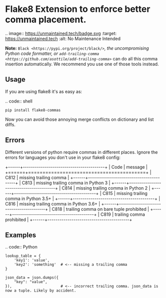 Flake8 Extension to enforce better comma placement.
===================================================

.. image:: https://unmaintained.tech/badge.svg
  :target: https://unmaintained.tech
  :alt: No Maintenance Intended
  

**Note:** `Black <https://pypi.org/project/black/>`_, the uncompromising Python code
formatter, or  `add-trailing-comma <https://github.com/asottile/add-trailing-comma>`_
can do all this comma insertion automatically. We recommend you use one of those tools
instead.

Usage
-----

If you are using flake8 it's as easy as:

.. code:: shell

    pip install flake8-commas

Now you can avoid those annoying merge conflicts on dictionary and list diffs.

Errors
------

Different versions of python require commas in different places. Ignore the
errors for languages you don't use in your flake8 config:

+------+-----------------------------------------+
| Code | message                                 |
+======+=========================================+
| C812 | missing trailing comma                  |
+------+-----------------------------------------+
| C813 | missing trailing comma in Python 3      |
+------+-----------------------------------------+
| C814 | missing trailing comma in Python 2      |
+------+-----------------------------------------+
| C815 | missing trailing comma in Python 3.5+   |
+------+-----------------------------------------+
| C816 | missing trailing comma in Python 3.6+   |
+------+-----------------------------------------+
| C818 | trailing comma on bare tuple prohibited |
+------+-----------------------------------------+
| C819 | trailing comma prohibited               |
+------+-----------------------------------------+

Examples
--------

.. code:: Python

    lookup_table = {
        'key1': 'value',
        'key2': 'something'  # <-- missing a trailing comma
    }

    json_data = json.dumps({
        "key": "value",
    }),                      # <-- incorrect trailing comma. json_data is now a tuple. Likely by accident.


